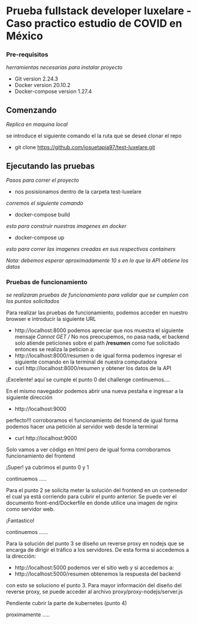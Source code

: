 # Prueba fullstack developer luxelare - Caso practico estudio de COVID en México


### Pre-requisitos

_herramientas necesarias para instalar proyecto_

- Git version 2.24.3
- Docker version 20.10.2
- Docker-compose version 1.27.4
## Comenzando

_Replica en maquina local_

se introduce el siguiente comando el la ruta que se deseé clonar el repo

- git clone https://github.com/josuetapia97/test-luxelare.git

## Ejecutando las pruebas

_Pasos para correr el proyecto_

- nos posisionamos dentro de la carpeta test-luxelare

_corremos el siguiente comando_
- docker-compose build


_esto para construir nuestras imagenes en docker_
- docker-compose up


_esto para correr las imagenes creadas en sus respectivos containers_

_Nota: debemos esperar aproximadamente 10 s en lo que la API obtiene los datos_

### Pruebas de funcionamiento

_se realizaran pruebas de funcionamiento para validar que se cumplen con los puntos solicitados_

Para realizar las pruebas de funcionamiento, podemos acceder en nuestro browser e introducir la siguiente URL
- http://localhost:8000
podemos apreciar que nos muestra el siguiente mensaje 
_Cannot GET /_
No nos preocupemos, no pasa nada, el backend solo atiende peticiones sobre el path **/resumen**
como fue solicitado
entonces se realiza la peticion a:
- http://localhost:8000/resumen
o de igual forma podemos ingresar el siguiente comando en la terminal de nuestra computadora
- curl http://localhost:8000/resumen
y obtener los datos de la API 

¡Excelente!
aquí se cumple el punto 0 del challenge
continuemos....

En el mismo navegador podemos abrir una nueva pestaña e ingresar a la siguiente dirección
- http://localhost:9000

perfecto!!! 
corroboramos el funcionamiento del fronend
de igual forma podemos hacer una petición al servidor web desde la terminal

- curl http://localhost:9000

Solo vamos a ver código en html pero de igual forma corroboramos funcionamiento del frontend

¡Super! ya cubrimos el punto 0 y 1

continuemos .....

Para el punto 2 se solicita meter la solución del frontend en un contenedor el cual ya está corriendo para cubrir el punto anterior. Se puede ver el documento front-end/Dockerfile en donde utilice una imagen de nginx como servidor web.

¡Fantastico!

continuemos ......

Para la solución del punto 3 se diseño un reverse proxy en nodejs que se encarga de dirigir el tráfico a los servidores.
De esta forma si accedemos a la dirección:

- http://localhost:5000
podemos ver el sitio web
y si accedemos a:
- http://localhost:5000/resumen
obtenemos la respuesta del backend

con esto se soluciono el punto 3.
Para mayor información del diseño del reverse proxy, se puede acceder al archivo proxy/proxy-nodejs/server.js

Pendiente cubrir la parte de kubernetes (punto 4)


proximamente .....